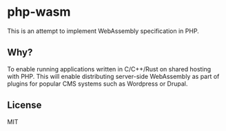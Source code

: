 # php-wasm

This is an attempt to implement WebAssembly specification in PHP.

## Why?

To enable running applications written in C/C++/Rust on shared hosting
with PHP. This will enable distributing server-side WebAssembly as part of plugins
for popular CMS systems such as Wordpress or Drupal.

## License
MIT